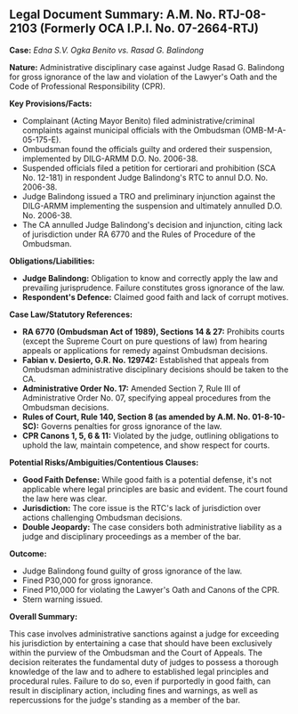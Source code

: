 ## Legal Document Summary: A.M. No. RTJ-08-2103 (Formerly OCA I.P.I. No. 07-2664-RTJ)

**Case:** *Edna S.V. Ogka Benito vs. Rasad G. Balindong*

**Nature:** Administrative disciplinary case against Judge Rasad G. Balindong for gross ignorance of the law and violation of the Lawyer's Oath and the Code of Professional Responsibility (CPR).

**Key Provisions/Facts:**

*   Complainant (Acting Mayor Benito) filed administrative/criminal complaints against municipal officials with the Ombudsman (OMB-M-A-05-175-E).
*   Ombudsman found the officials guilty and ordered their suspension, implemented by DILG-ARMM D.O. No. 2006-38.
*   Suspended officials filed a petition for certiorari and prohibition (SCA No. 12-181) in respondent Judge Balindong's RTC to annul D.O. No. 2006-38.
*   Judge Balindong issued a TRO and preliminary injunction against the DILG-ARMM implementing the suspension and ultimately annulled D.O. No. 2006-38.
*   The CA annulled Judge Balindong's decision and injunction, citing lack of jurisdiction under RA 6770 and the Rules of Procedure of the Ombudsman.

**Obligations/Liabilities:**

*   **Judge Balindong:** Obligation to know and correctly apply the law and prevailing jurisprudence. Failure constitutes gross ignorance of the law.
*   **Respondent's Defence:** Claimed good faith and lack of corrupt motives.

**Case Law/Statutory References:**

*   **RA 6770 (Ombudsman Act of 1989), Sections 14 & 27:**  Prohibits courts (except the Supreme Court on pure questions of law) from hearing appeals or applications for remedy against Ombudsman decisions.
*   **Fabian v. Desierto, G.R. No. 129742:** Established that appeals from Ombudsman administrative disciplinary decisions should be taken to the CA.
*   **Administrative Order No. 17:** Amended Section 7, Rule III of Administrative Order No. 07, specifying appeal procedures from the Ombudsman decisions.
*   **Rules of Court, Rule 140, Section 8 (as amended by A.M. No. 01-8-10-SC):** Governs penalties for gross ignorance of the law.
*   **CPR Canons 1, 5, 6 & 11:** Violated by the judge, outlining obligations to uphold the law, maintain competence, and show respect for courts.

**Potential Risks/Ambiguities/Contentious Clauses:**

*   **Good Faith Defense:** While good faith is a potential defense, it's not applicable where legal principles are basic and evident. The court found the law here was clear.
*   **Jurisdiction:** The core issue is the RTC's lack of jurisdiction over actions challenging Ombudsman decisions.
*   **Double Jeopardy:** The case considers both administrative liability as a judge and disciplinary proceedings as a member of the bar.

**Outcome:**

*   Judge Balindong found guilty of gross ignorance of the law.
*   Fined P30,000 for gross ignorance.
*   Fined P10,000 for violating the Lawyer's Oath and Canons of the CPR.
*   Stern warning issued.

**Overall Summary:**

This case involves administrative sanctions against a judge for exceeding his jurisdiction by entertaining a case that should have been exclusively within the purview of the Ombudsman and the Court of Appeals. The decision reiterates the fundamental duty of judges to possess a thorough knowledge of the law and to adhere to established legal principles and procedural rules. Failure to do so, even if purportedly in good faith, can result in disciplinary action, including fines and warnings, as well as repercussions for the judge's standing as a member of the bar.
